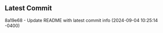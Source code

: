 
## Latest Commit
8a19e68 - Update README with latest commit info (2024-09-04 10:25:14 -0400) <Yunxi-Zhou>
